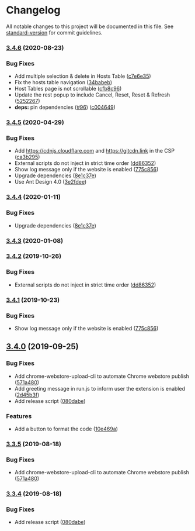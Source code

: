 # Changelog

All notable changes to this project will be documented in this file. See [standard-version](https://github.com/conventional-changelog/standard-version) for commit guidelines.

### [3.4.6](https://github.com/xcv58/Custom-JavaScript-for-Websites-2/compare/v3.4.5...v3.4.6) (2020-08-23)

### Bug Fixes

- Add multiple selection & delete in Hosts Table ([c7e6e35](https://github.com/xcv58/Custom-JavaScript-for-Websites-2/commit/c7e6e353203402c944a05dddcf73d41f428ea451))
- Fix the hosts table navigation ([34babeb](https://github.com/xcv58/Custom-JavaScript-for-Websites-2/commit/34babeb2769bcb68118e5360c0dec91055e2891b))
- Host Tables page is not scrollable ([cfb8c96](https://github.com/xcv58/Custom-JavaScript-for-Websites-2/commit/cfb8c962413f96744680de8f7f490c93da7e6e13))
- Update the rest popup to include Cancel, Reset, Reset & Refresh ([5252267](https://github.com/xcv58/Custom-JavaScript-for-Websites-2/commit/52522670ce10c91d879ce0b87f0dbd59ad8c71e0))
- **deps:** pin dependencies ([#96](https://github.com/xcv58/Custom-JavaScript-for-Websites-2/issues/96)) ([c004649](https://github.com/xcv58/Custom-JavaScript-for-Websites-2/commit/c004649f4b46fce0de75707d2efa39598299fc8d))

### [3.4.5](https://github.com/xcv58/Custom-JavaScript-for-Websites-2/compare/v3.4.0...v3.4.5) (2020-04-29)

### Bug Fixes

- Add https://cdnjs.cloudflare.com and https://gitcdn.link in the CSP ([ca3b295](https://github.com/xcv58/Custom-JavaScript-for-Websites-2/commit/ca3b295a582c1817167551ea494ab9edf123dc7a))
- External scripts do not inject in strict time order ([dd86352](https://github.com/xcv58/Custom-JavaScript-for-Websites-2/commit/dd86352623397ca0ec7778e0c4fd26bee8255f00))
- Show log message only if the website is enabled ([775c856](https://github.com/xcv58/Custom-JavaScript-for-Websites-2/commit/775c856008d644eb3730b1b49458dec3bb685841))
- Upgrade dependencies ([8e1c37e](https://github.com/xcv58/Custom-JavaScript-for-Websites-2/commit/8e1c37ebdadb3ca14bc2e64d85e52f135ffd52f5))
- Use Ant Design 4.0 ([3e2fdee](https://github.com/xcv58/Custom-JavaScript-for-Websites-2/commit/3e2fdeeaca476efe9fadf548a33f289ca78cc582))

### [3.4.4](https://github.com/xcv58/Custom-JavaScript-for-Websites-2/compare/v3.4.3...v3.4.4) (2020-01-11)

### Bug Fixes

- Upgrade dependencies ([8e1c37e](https://github.com/xcv58/Custom-JavaScript-for-Websites-2/commit/8e1c37ebdadb3ca14bc2e64d85e52f135ffd52f5))

### [3.4.3](https://github.com/xcv58/Custom-JavaScript-for-Websites-2/compare/v3.4.2...v3.4.3) (2020-01-08)

### [3.4.2](https://github.com/xcv58/Custom-JavaScript-for-Websites-2/compare/v3.4.1...v3.4.2) (2019-10-26)

### Bug Fixes

- External scripts do not inject in strict time order ([dd86352](https://github.com/xcv58/Custom-JavaScript-for-Websites-2/commit/dd86352))

### [3.4.1](https://github.com/xcv58/Custom-JavaScript-for-Websites-2/compare/v3.4.0...v3.4.1) (2019-10-23)

### Bug Fixes

- Show log message only if the website is enabled ([775c856](https://github.com/xcv58/Custom-JavaScript-for-Websites-2/commit/775c856))

## [3.4.0](https://github.com/xcv58/Custom-JavaScript-for-Websites-2/compare/v3.3.0...v3.4.0) (2019-09-25)

### Bug Fixes

- Add chrome-webstore-upload-cli to automate Chrome webstore publish ([571a480](https://github.com/xcv58/Custom-JavaScript-for-Websites-2/commit/571a480))
- Add greeting message in run.js to inform user the extension is enabled ([2d45b3f](https://github.com/xcv58/Custom-JavaScript-for-Websites-2/commit/2d45b3f))
- Add release script ([080dabe](https://github.com/xcv58/Custom-JavaScript-for-Websites-2/commit/080dabe))

### Features

- Add a button to format the code ([10e469a](https://github.com/xcv58/Custom-JavaScript-for-Websites-2/commit/10e469a))

### [3.3.5](https://github.com/xcv58/Custom-JavaScript-for-Websites-2/compare/v3.3.4...v3.3.5) (2019-08-18)

### Bug Fixes

- Add chrome-webstore-upload-cli to automate Chrome webstore publish ([571a480](https://github.com/xcv58/Custom-JavaScript-for-Websites-2/commit/571a480))

### [3.3.4](https://github.com/xcv58/Custom-JavaScript-for-Websites-2/compare/v3.3.3...v3.3.4) (2019-08-18)

### Bug Fixes

- Add release script ([080dabe](https://github.com/xcv58/Custom-JavaScript-for-Websites-2/commit/080dabe))
